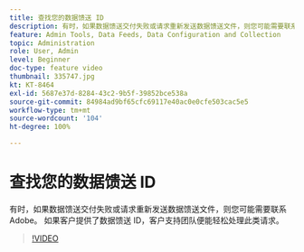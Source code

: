 ```yaml
---
title: 查找您的数据馈送 ID
description: 有时，如果数据馈送交付失败或请求重新发送数据馈送文件，则您可能需要联系 Adobe。 如果客户提供了数据馈送 ID，客户支持团队便能轻松处理此类请求。
feature: Admin Tools, Data Feeds, Data Configuration and Collection
topic: Administration
role: User, Admin
level: Beginner
doc-type: feature video
thumbnail: 335747.jpg
kt: KT-8464
exl-id: 5687e37d-8284-43c2-9b5f-39852bce538a
source-git-commit: 84984ad9bf65cfc69117e40ac0e0cfe503cac5e5
workflow-type: tm+mt
source-wordcount: '104'
ht-degree: 100%

---
```


# 查找您的数据馈送 ID

有时，如果数据馈送交付失败或请求重新发送数据馈送文件，则您可能需要联系 Adobe。 如果客户提供了数据馈送 ID，客户支持团队便能轻松处理此类请求。

>[!VIDEO](https://video.tv.adobe.com/v/3418478/?quality=12&learn=on&captions=chi_hans)
